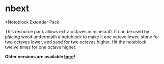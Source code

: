 # nbext
*Noteblock Extender Pack

This resource pack allows extra octaves in minecraft. It can be used by placing wood underneath a noteblock to make it one octave lower, stone for two octaves lower, and sand for two octaves higher. Hit the noteblock twelve times for one octave higher.

**Older versions are available [here](https://www.curseforge.com/minecraft/texture-packs/nbext)!**
